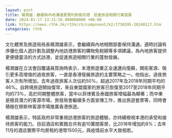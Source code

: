 ```yaml
---
layout: post
title: 楊潤雄：繼續與內地溝通更便利旅客訪港　促進旅遊相關行業發展
date: 2024-01-17 13:31:56.000000000 +08:00
link: https://news.rthk.hk/rthk/ch/component/k2/1736595-20240117.htm
categories: rthk
---
```


文化體育及旅遊局局長楊潤雄表示，會繼續與內地相關部委保持溝通，適時討論有序優化個人遊計劃及調整內地訪港旅客的購物免稅額等多項建議，為內地旅客提供更便捷靈活的方式訪港，並促進旅遊相關行業的蓬勃發展。

楊潤雄在立法會回覆議員質詢時表示，本港旅遊業正全速邁向復蘇，開拓客源、吸引更多高增值的過夜旅客，一直是香港發展旅遊的主要策略之一。他指出，過夜旅客人次有所增加，去年過夜旅客人次佔約50%，超過2017年及2018年同期平均的46%。自跨境旅遊開始復常，來自東盟國家的旅客已恢復至2017至2018年同期平均的73%，高於同期整體旅客，當中以菲律賓及泰國旅客增幅最為顯著；而中東是極具潛力的客源市場，旅發局會繼續多方面宣傳工作，推出旅遊套票等，同時會積極在穆斯林客源市場推廣香港旅遊。

楊潤雄表示，特區政府非常重視訪港旅客的旅遊體驗，亦持續檢視本港的承受和接待旅客的能力。目前酒店和賓館合共有逾10萬間客房，比2018年增加約8%；去年11月的酒店實際平均房租約港幣1500元，與疫情前水平大致相若。
